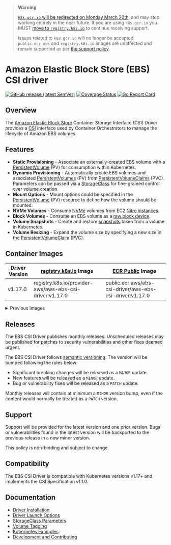 > **Warning**
> 
> [`k8s.gcr.io` will be redirected on Monday March 20th](https://kubernetes.io/blog/2023/03/10/image-registry-redirect/), and may stop working entirely in the near future. If you are using `k8s.gcr.io` you MUST [move to `registry.k8s.io`](https://kubernetes.io/blog/2023/02/06/k8s-gcr-io-freeze-announcement/) to continue receiving support.
> 
> Issues related to `k8s.gcr.io` will no longer be accepted. `public.ecr.aws` and `registry.k8s.io` images are unaffected and remain supported as per [the support policy](https://github.com/kubernetes-sigs/aws-ebs-csi-driver#support).

# Amazon Elastic Block Store (EBS) CSI driver
[![GitHub release (latest SemVer)](https://img.shields.io/github/v/release/kubernetes-sigs/aws-ebs-csi-driver)](https://github.com/kubernetes-sigs/aws-ebs-csi-driver/releases)
[![Coverage Status](https://coveralls.io/repos/github/kubernetes-sigs/aws-ebs-csi-driver/badge.svg?branch=master)](https://coveralls.io/github/kubernetes-sigs/aws-ebs-csi-driver?branch=master)
[![Go Report Card](https://goreportcard.com/badge/github.com/kubernetes-sigs/aws-ebs-csi-driver)](https://goreportcard.com/report/github.com/kubernetes-sigs/aws-ebs-csi-driver)

## Overview

The [Amazon Elastic Block Store](https://aws.amazon.com/ebs/) Container Storage Interface (CSI) Driver provides a [CSI](https://github.com/container-storage-interface/spec/blob/master/spec.md) interface used by Container Orchestrators to manage the lifecycle of Amazon EBS volumes.

## Features
* **Static Provisioning** - Associate an externally-created EBS volume with a [PersistentVolume](https://kubernetes.io/docs/concepts/storage/persistent-volumes/) (PV) for consumption within Kubernetes.
* **Dynamic Provisioning** - Automatically create EBS volumes and associated [PersistentVolumes](https://kubernetes.io/docs/concepts/storage/persistent-volumes/) (PV) from [PersistentVolumeClaims](https://kubernetes.io/docs/concepts/storage/persistent-volumes/#PersistentVolumeClaim:~:text=PersistentVolumeClaim%20(PVC)) (PVC). Parameters can be passed via a [StorageClass](https://kubernetes.io/docs/concepts/storage/storage-classes/#the-storageclass-resource) for fine-grained control over volume creation.
* **Mount Options** - Mount options could be specified in the [PersistentVolume](https://kubernetes.io/docs/concepts/storage/persistent-volumes/) (PV) resource to define how the volume should be mounted.
* **NVMe Volumes** - Consume [NVMe](https://docs.aws.amazon.com/AWSEC2/latest/UserGuide/nvme-ebs-volumes.html) volumes from EC2 [Nitro instances](https://docs.aws.amazon.com/AWSEC2/latest/UserGuide/instance-types.html#ec2-nitro-instances).
* **Block Volumes** - Consume an EBS volume as a [raw block device](https://kubernetes-csi.github.io/docs/raw-block.html).
* **Volume Snapshots** - Create and restore [snapshots](https://kubernetes.io/docs/concepts/storage/volume-snapshots/) taken from a volume in Kubernetes.
* **Volume Resizing** - Expand the volume size by specifying a new size in the [PersistentVolumeClaim](https://kubernetes.io/docs/concepts/storage/persistent-volumes/#PersistentVolumeClaim:~:text=PersistentVolumeClaim%20(PVC)) (PVC).

## Container Images

| Driver Version | [registry.k8s.io](https://kubernetes.io/blog/2022/11/28/registry-k8s-io-faster-cheaper-ga/) Image | [ECR Public](https://gallery.ecr.aws/ebs-csi-driver/aws-ebs-csi-driver) Image |
|----------------|---------------------------------------------------------------------------------------------------|-------------------------------------------------------------------------------|
| v1.17.0        | registry.k8s.io/provider-aws/aws-ebs-csi-driver:v1.17.0                                           | public.ecr.aws/ebs-csi-driver/aws-ebs-csi-driver:v1.17.0                      |

<details>
<summary>Previous Images</summary>

| Driver Version | [registry.k8s.io](https://kubernetes.io/blog/2022/11/28/registry-k8s-io-faster-cheaper-ga/) Image | [ECR Public](https://gallery.ecr.aws/ebs-csi-driver/aws-ebs-csi-driver) Image |
|----------------|---------------------------------------------------------------------------------------------------|-------------------------------------------------------------------------------|
| v1.16.1        | registry.k8s.io/provider-aws/aws-ebs-csi-driver:v1.16.1                                           | public.ecr.aws/ebs-csi-driver/aws-ebs-csi-driver:v1.16.1                      |
| v1.16.0        | registry.k8s.io/provider-aws/aws-ebs-csi-driver:v1.16.0                                           | public.ecr.aws/ebs-csi-driver/aws-ebs-csi-driver:v1.16.0                      |
| v1.15.1        | registry.k8s.io/provider-aws/aws-ebs-csi-driver:v1.15.1                                           | public.ecr.aws/ebs-csi-driver/aws-ebs-csi-driver:v1.15.1                      |
| v1.15.0        | registry.k8s.io/provider-aws/aws-ebs-csi-driver:v1.15.0                                           | public.ecr.aws/ebs-csi-driver/aws-ebs-csi-driver:v1.15.0                      |
| v1.14.1        | registry.k8s.io/provider-aws/aws-ebs-csi-driver:v1.14.1                                           | public.ecr.aws/ebs-csi-driver/aws-ebs-csi-driver:v1.14.1                      |
| v1.14.0        | registry.k8s.io/provider-aws/aws-ebs-csi-driver:v1.14.0                                           | public.ecr.aws/ebs-csi-driver/aws-ebs-csi-driver:v1.14.0                      |
| v1.13.0        | registry.k8s.io/provider-aws/aws-ebs-csi-driver:v1.13.0                                           | public.ecr.aws/ebs-csi-driver/aws-ebs-csi-driver:v1.13.0                      |
| v1.12.1        | registry.k8s.io/provider-aws/aws-ebs-csi-driver:v1.12.1                                           | public.ecr.aws/ebs-csi-driver/aws-ebs-csi-driver:v1.12.1                      |
| v1.12.0        | registry.k8s.io/provider-aws/aws-ebs-csi-driver:v1.12.0                                           | public.ecr.aws/ebs-csi-driver/aws-ebs-csi-driver:v1.12.0                      |
| v1.11.5        | registry.k8s.io/provider-aws/aws-ebs-csi-driver:v1.11.5                                           | public.ecr.aws/ebs-csi-driver/aws-ebs-csi-driver:v1.11.5                      |
| v1.11.4        | registry.k8s.io/provider-aws/aws-ebs-csi-driver:v1.11.4                                           | public.ecr.aws/ebs-csi-driver/aws-ebs-csi-driver:v1.11.4                      |
| v1.11.3        | registry.k8s.io/provider-aws/aws-ebs-csi-driver:v1.11.3                                           | public.ecr.aws/ebs-csi-driver/aws-ebs-csi-driver:v1.11.3                      |
| v1.11.2        | registry.k8s.io/provider-aws/aws-ebs-csi-driver:v1.11.2                                           | public.ecr.aws/ebs-csi-driver/aws-ebs-csi-driver:v1.11.2                      |
| v1.10.0        | registry.k8s.io/provider-aws/aws-ebs-csi-driver:v1.10.0                                           | public.ecr.aws/ebs-csi-driver/aws-ebs-csi-driver:v1.10.0                      |
| v1.9.0         | registry.k8s.io/provider-aws/aws-ebs-csi-driver:v1.9.0                                            | public.ecr.aws/ebs-csi-driver/aws-ebs-csi-driver:v1.9.0                       |
| v1.8.0         | registry.k8s.io/provider-aws/aws-ebs-csi-driver:v1.8.0                                            | public.ecr.aws/ebs-csi-driver/aws-ebs-csi-driver:v1.8.0                       |
| v1.7.0         | registry.k8s.io/provider-aws/aws-ebs-csi-driver:v1.7.0                                            | public.ecr.aws/ebs-csi-driver/aws-ebs-csi-driver:v1.7.0                       |
| v1.6.2         | registry.k8s.io/provider-aws/aws-ebs-csi-driver:v1.6.2                                            | public.ecr.aws/ebs-csi-driver/aws-ebs-csi-driver:v1.6.2                       |
| v1.6.1         | registry.k8s.io/provider-aws/aws-ebs-csi-driver:v1.6.1                                            | public.ecr.aws/ebs-csi-driver/aws-ebs-csi-driver:v1.6.1                       |
| v1.6.0         | registry.k8s.io/provider-aws/aws-ebs-csi-driver:v1.6.0                                            | public.ecr.aws/ebs-csi-driver/aws-ebs-csi-driver:v1.6.0                       |

</details>

## Releases

The EBS CSI Driver publishes monthly releases. Unscheduled releases may be published for patches to security vulnerabilities and other fixes deemed urgent.

The EBS CSI Driver follows [semantic versioning](https://semver.org/). The version will be bumped following the rules below:

* Significant breaking changes will be released as a `MAJOR` update.
* New features will be released as a `MINOR` update.
* Bug or vulnerability fixes will be released as a `PATCH` update.

Monthly releases will contain at minimum a `MINOR` version bump, even if the content would normally be treated as a `PATCH` version.

## Support

Support will be provided for the latest version and one prior version. Bugs or vulnerabilities found in the latest version will be backported to the previous release in a new minor version.

This policy is non-binding and subject to change.

## Compatibility

The EBS CSI Driver is compatible with Kubernetes versions v1.17+ and implements the CSI Specification v1.1.0.

## Documentation

* [Driver Installation](docs/install.md)
* [Driver Launch Options](docs/options.md)
* [StorageClass Parameters](docs/parameters.md)
* [Volume Tagging](docs/tagging.md)
* [Kubernetes Examples](/examples/kubernetes)
* [Development and Contributing](CONTRIBUTING.md)
